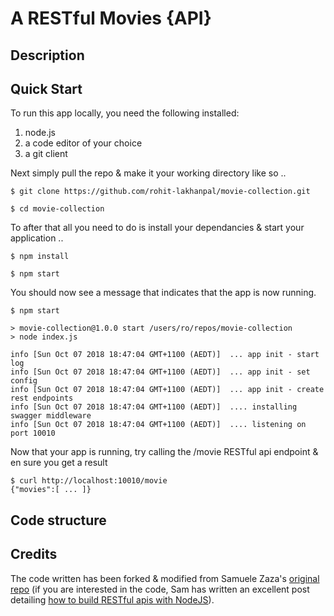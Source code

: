 # A RESTful Movies {API}

## Description

## Quick Start
To run this app locally, you need the following installed:
1. node.js
1. a code editor of your choice
1. a git client

Next simply pull the repo & make it your working directory like so ..
```nodejs
$ git clone https://github.com/rohit-lakhanpal/movie-collection.git

$ cd movie-collection
```

To after that all you need to do is install your dependancies & start your application ..
```nodejs
$ npm install

$ npm start
```

You should now see a message that indicates that the app is now running.
```nodejs
$ npm start

> movie-collection@1.0.0 start /users/ro/repos/movie-collection
> node index.js

info [Sun Oct 07 2018 18:47:04 GMT+1100 (AEDT)]  ... app init - start log
info [Sun Oct 07 2018 18:47:04 GMT+1100 (AEDT)]  ... app init - set config
info [Sun Oct 07 2018 18:47:04 GMT+1100 (AEDT)]  ... app init - create rest endpoints
info [Sun Oct 07 2018 18:47:04 GMT+1100 (AEDT)]  .... installing swagger middleware
info [Sun Oct 07 2018 18:47:04 GMT+1100 (AEDT)]  .... listening on port 10010
```

Now that your app is running, try calling the /movie RESTful api endpoint & en sure you get a result
```nodejs
$ curl http://localhost:10010/movie
{"movies":[ ... ]}
```




## Code structure



## Credits
The code written has been forked & modified from Samuele Zaza's [original repo](https://github.com/samuxyz/movie-collection) (if you are interested in the code, Sam has written an excellent post detailing [how to build RESTful apis with NodeJS](https://scotch.io/tutorials/speed-up-your-restful-api-development-in-node-js-with-swagger)).
